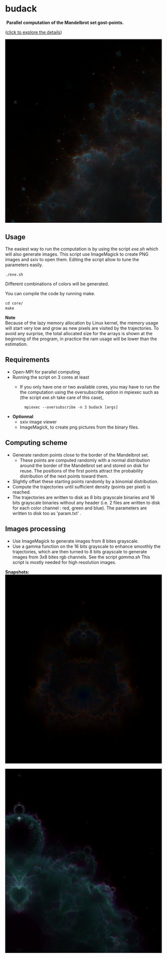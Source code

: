 # budack
 **Parallel computation of the Mandelbrot set gost-points.**

([click to explore the details](https://raw.githubusercontent.com/Tugdual-G/budack/main/images_exemples/trajhd.png))

![alt text](images_exemples/zoom1.png)

## Usage

The easiest way to run the computation is by using the script *exe.sh* which will also generate images. This script use ImageMagick to create PNG images and sxiv to open them. Editing the script allow to tune the parameters easily.

    ./exe.sh

Different combinations of colors will be generated.

You can compile the code by running make.

    cd core/
    make

**Note**   
Because of the lazy memory allocation by Linux kernel, the memory usage will start very low and grow as new pixels are visited by the trajectories. To avoid any surprise, the total allocated size for the arrays is shown at the beginning of the program, in practice the ram usage will be lower than the estimation.

## Requirements
- Open-MPI for parallel computing
- Running the script on 3 cores at least
    - If you only have one or two available cores, you may have to run the the computation using the oversubscribe option in mpiexec such as (the script *exe.sh* take care of this case),
 
            mpiexec --oversubscribe -n 3 budack [args]
    

- **Optionnal**
    - sxiv image viewer
    - ImageMagick, to create png pictures from the binary files.
     
## Computing scheme

- Generate random points close to the border of the Mandelbrot set.
    - These points are computed randomly with a normal distribution around the border of the Mandelbrot set and stored on disk for reuse. The positions of the first points attract the probability distribution of the next points toward them. 
- Slightly offset these starting points randomly by a binomial distribution.
- Compute the trajectories until sufficient density (points per pixel) is reached.
- The trajectories are written to disk as 8 bits grayscale binaries and 16 bits grayscale binaries without any header (i.e. 2 files are written to disk for each color channel : red, green and blue). The parameters are written to disk too as 'param.txt' . 

## Images processing
- Use ImageMagick to generate images from 8 bites grayscale.
- Use a gamma function on the 16 bits grayscale to enhance smoothly the trajectories, which are then turned to 8 bits grayscale to generate images from 3x8 bites rgb channels. See the script *gamma.sh* This script is mostly needed for high resolution images. 
   
**Snapshots:**
![alt text](images_exemples/colors.png)


![alt text](images_exemples/zoom.png)
